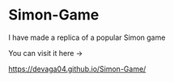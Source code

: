 # Simon-Game

I have made a replica of a popular Simon game

You can visit it here ->

https://devaga04.github.io/Simon-Game/
